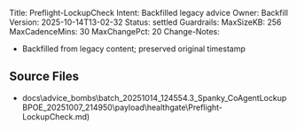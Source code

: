 Title: Preflight-LockupCheck
Intent: Backfilled legacy advice
Owner: Backfill
Version: 2025-10-14T13-02-32
Status: settled
Guardrails:
  MaxSizeKB: 256
  MaxCadenceMins: 30
  MaxChangePct: 20
Change-Notes:
  - Backfilled from legacy content; preserved original timestamp

## Source Files
- docs\advice_bombs\batch_20251014_124554\.3_Spanky_CoAgentLockupBPOE_20251007_214950\payload\healthgate\Preflight-LockupCheck.md)
